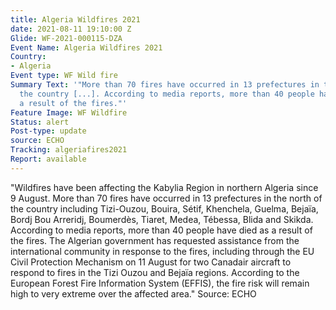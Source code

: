 ```yaml
---
title: Algeria Wildfires 2021
date: 2021-08-11 19:10:00 Z
Glide: WF-2021-000115-DZA
Event Name: Algeria Wildfires 2021
Country:
- Algeria
Event type: WF Wild fire
Summary Text: '"More than 70 fires have occurred in 13 prefectures in the north of
  the country [...]. According to media reports, more than 40 people have died as
  a result of the fires."'
Feature Image: WF Wildfire
Status: alert
Post-type: update
source: ECHO
Tracking: algeriafires2021
Report: available
---
```


"Wildfires have been affecting the Kabylia Region in northern Algeria since 9 August. More than 70 fires have occurred in 13 prefectures in the north of the country including Tizi-Ouzou, Bouira, Sétif, Khenchela, Guelma, Bejaïa, Bordj Bou Arreridj, Boumerdès, Tiaret, Medea, Tébessa, Blida and Skikda. According to media reports, more than 40 people have died as a result of the fires. The Algerian government has requested assistance from the international community in response to the fires, including through the EU Civil Protection Mechanism on 11 August for two Canadair aircraft to respond to fires in the Tizi Ouzou and Bejaïa regions. According to the European Forest Fire Information System (EFFIS), the fire risk will remain high to very extreme over the affected area."
Source: ECHO
